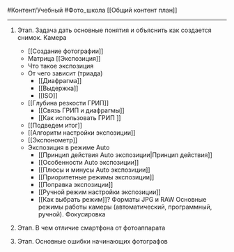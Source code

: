 #Контент/Учебный #Фото_школа 
[[Общий контент план]]
________

1. Этап. Задача дать основные понятия и объяснить как создается снимок.
Камера
	- [[Создание фотографии]]
	- Матрица
[[Экспозиция]]
	- Что такое экспозиция
	- От чего зависит (триада)
		- [[Диафрагма]]
		- [[Выдержка]]
		- [[ISO]] 
	- [[Глубина резкости ГРИП]]
		- [[Связь ГРИП и диафрагмы]]
		- [[Как использовать ГРИП ]]
	- [[Подведем итог]]
	- [[Алгоритм настройки экспозиции]]
	- [[Экспонометр]]
	- Экспозиция в режиме Auto
		- [[Принцип действия Auto экспозиции|Принцип действия]]
		- [[Особенности Auto экспозиции]]
		- [[Плюсы и минусы Auto экспозиции]]
		- [[Приоритетные режимы экспозиции]]
		- [[Поправка экспозиции]]
		- [[Ручной режим настройки экспозиции]]
		- [[Как выбрать режим]]?
Форматы JPG и RAW 
Основные режимы работы камеры (автоматический, программный, ручной).
Фокусировка
2. Этап.
В чем отличие смартфона от фотоаппарата


3. Этап.
Основные ошибки начинающих фотографов

